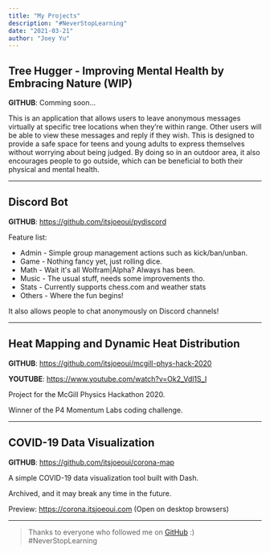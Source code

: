 ```yaml
---
title: "My Projects"
description: "#NeverStopLearning"
date: "2021-03-21"
author: "Joey Yu"
---
```


## Tree Hugger - Improving Mental Health by Embracing Nature (WIP)

**GITHUB**: Comming soon...

This is an application that allows users to leave anonymous messages virtually at specific tree locations when they’re within range. Other users will be able to view these messages and reply if they wish. This is designed to provide a safe space for teens and young adults to express themselves without worrying about being judged. By doing so in an outdoor area, it also encourages people to go outside, which can be beneficial to both their physical and mental health.

---

## Discord Bot

**GITHUB**: https://github.com/itsjoeoui/pydiscord

Feature list:

- Admin - Simple group management actions such as kick/ban/unban.
- Game - Nothing fancy yet, just rolling dice.
- Math - Wait it's all Wolfram|Alpha? Always has been.
- Music - The usual stuff, needs some improvements tho.
- Stats - Currently supports chess.com and weather stats 
- Others - Where the fun begins!

It also allows people to chat anonymously on Discord channels!

---

## Heat Mapping and Dynamic Heat Distribution

**GITHUB**: https://github.com/itsjoeoui/mcgill-phys-hack-2020

**YOUTUBE**: https://www.youtube.com/watch?v=Ok2_Vdl1S_I

Project for the McGill Physics Hackathon 2020.

Winner of the P4 Momentum Labs coding challenge.

---

## COVID-19 Data Visualization

**GITHUB**: https://github.com/itsjoeoui/corona-map

A simple COVID-19 data visualization tool built with Dash. 

Archived, and it may break any time in the future.

Preview: https://corona.itsjoeoui.com (Open on desktop browsers)

---

> Thanks to everyone who followed me on [GitHub](https://github.com/itsjoeoui) :) #NeverStopLearning
